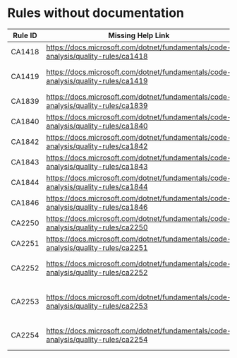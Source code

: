# Rules without documentation

Rule ID | Missing Help Link | Title |
--------|-------------------|-------|
CA1418 | <https://docs.microsoft.com/dotnet/fundamentals/code-analysis/quality-rules/ca1418> | Use valid platform string |
CA1419 | <https://docs.microsoft.com/dotnet/fundamentals/code-analysis/quality-rules/ca1419> | Provide a public parameterless constructor for concrete types derived from 'System.Runtime.InteropServices.SafeHandle' |
CA1839 | <https://docs.microsoft.com/dotnet/fundamentals/code-analysis/quality-rules/ca1839> | Use 'Environment.ProcessPath' |
CA1840 | <https://docs.microsoft.com/dotnet/fundamentals/code-analysis/quality-rules/ca1840> | Use 'Environment.CurrentManagedThreadId' |
CA1842 | <https://docs.microsoft.com/dotnet/fundamentals/code-analysis/quality-rules/ca1842> | Do not use 'WhenAll' with a single task |
CA1843 | <https://docs.microsoft.com/dotnet/fundamentals/code-analysis/quality-rules/ca1843> | Do not use 'WaitAll' with a single task |
CA1844 | <https://docs.microsoft.com/dotnet/fundamentals/code-analysis/quality-rules/ca1844> | Provide memory-based overrides of async methods when subclassing 'Stream' |
CA1846 | <https://docs.microsoft.com/dotnet/fundamentals/code-analysis/quality-rules/ca1846> | Prefer 'AsSpan' over 'Substring' |
CA2250 | <https://docs.microsoft.com/dotnet/fundamentals/code-analysis/quality-rules/ca2250> | Use 'ThrowIfCancellationRequested' |
CA2251 | <https://docs.microsoft.com/dotnet/fundamentals/code-analysis/quality-rules/ca2251> | Use 'string.Equals' |
CA2252 | <https://docs.microsoft.com/dotnet/fundamentals/code-analysis/quality-rules/ca2252> | Providing a 'DynamicInterfaceCastableImplementation' interface in Visual Basic is unsupported |
CA2253 | <https://docs.microsoft.com/dotnet/fundamentals/code-analysis/quality-rules/ca2253> | All methods declared in parent interfaces must have an implementation in a DynamicInterfaceCastableImplementation-attributed interface |
CA2254 | <https://docs.microsoft.com/dotnet/fundamentals/code-analysis/quality-rules/ca2254> | Methods defined on an interface with the 'DynamicInterfaceCastableImplementationAttribute' should be 'sealed' |

